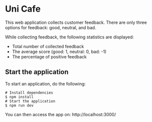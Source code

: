 # Uni Cafe

This web application collects customer feedback. There are only three options for feedback: good, neutral, and bad.

While collecting feedback, the following statistics are displayed:

- Total number of collected feedback
- The average score (good: 1, neutral: 0, bad: -1)
- The percentage of positive feedback

## Start the application

To start an application, do the following:

```
# Install dependencies
$ npm install
# Start the application
$ npm run dev
```

You can then access the app on: http://localhost:3000/
